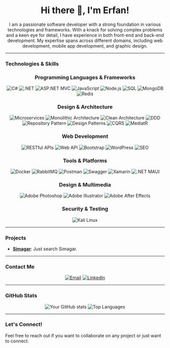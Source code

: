 <div align="center">
  <h1>Hi there 👋, I'm Erfan!</h1>
  <p>I am a passionate software developer with a strong foundation in various technologies and frameworks. With a knack for solving complex problems and a keen eye for detail, I have experience in both front-end and back-end development. My expertise spans across different domains, including web development, mobile app development, and graphic design.</p>
</div>

---

### Technologies & Skills

<div align="center">
  <h3>Programming Languages & Frameworks</h3>
  <img src="https://img.shields.io/badge/C%23-239120?style=for-the-badge&logo=c-sharp&logoColor=white" alt="C#"/>
  <img src="https://img.shields.io/badge/.NET-512BD4?style=for-the-badge&logo=.net&logoColor=white" alt=".NET"/>
  <img src="https://img.shields.io/badge/ASP.NET_MVC-5C2D91?style=for-the-badge&logo=.net&logoColor=white" alt="ASP.NET MVC"/>
  <img src="https://img.shields.io/badge/JavaScript-F7DF1E?style=for-the-badge&logo=javascript&logoColor=black" alt="JavaScript"/>
  <img src="https://img.shields.io/badge/Node.js-339933?style=for-the-badge&logo=nodedotjs&logoColor=white" alt="Node.js"/>
  <img src="https://img.shields.io/badge/SQL-4479A1?style=for-the-badge&logo=postgresql&logoColor=white" alt="SQL"/>
  <img src="https://img.shields.io/badge/MongoDB-4EA94B?style=for-the-badge&logo=mongodb&logoColor=white" alt="MongoDB"/>
  <img src="https://img.shields.io/badge/Redis-DC382D?style=for-the-badge&logo=redis&logoColor=white" alt="Redis"/>
</div>

<div align="center">
  <h3>Design & Architecture</h3>
  <img src="https://img.shields.io/badge/Microservices-6DB33F?style=for-the-badge&logo=spring&logoColor=white" alt="Microservices"/>
  <img src="https://img.shields.io/badge/Monolithic Architecture-FF9900?style=for-the-badge&logo=architecture&logoColor=white" alt="Monolithic Architecture"/>
  <img src="https://img.shields.io/badge/Clean Architecture-47A248?style=for-the-badge&logo=clean&logoColor=white" alt="Clean Architecture"/>
  <img src="https://img.shields.io/badge/Domain-Driven Design-6DB33F?style=for-the-badge&logo=ddd&logoColor=white" alt="DDD"/>
  <img src="https://img.shields.io/badge/Repository Pattern-FFD700?style=for-the-badge&logo=pattern&logoColor=white" alt="Repository Pattern"/>
  <img src="https://img.shields.io/badge/Design Patterns-FF6384?style=for-the-badge&logo=design&logoColor=white" alt="Design Patterns"/>
  <img src="https://img.shields.io/badge/CQRS-0078D4?style=for-the-badge&logo=cqrs&logoColor=white" alt="CQRS"/>
  <img src="https://img.shields.io/badge/MediatR-61DAFB?style=for-the-badge&logo=mediatR&logoColor=white" alt="MediatR"/>
</div>

<div align="center">
  <h3>Web Development</h3>
  <img src="https://img.shields.io/badge/RESTful APIs-8DD6F9?style=for-the-badge&logo=restful&logoColor=black" alt="RESTful APIs"/>
  <img src="https://img.shields.io/badge/Web API-FFCA28?style=for-the-badge&logo=webapi&logoColor=black" alt="Web API"/>
  <img src="https://img.shields.io/badge/Bootstrap-7952B3?style=for-the-badge&logo=bootstrap&logoColor=white" alt="Bootstrap"/>
  <img src="https://img.shields.io/badge/WordPress-21759B?style=for-the-badge&logo=wordpress&logoColor=white" alt="WordPress"/>
  <img src="https://img.shields.io/badge/SEO-4B4B4B?style=for-the-badge&logo=seo&logoColor=white" alt="SEO"/>
</div>

<div align="center">
  <h3>Tools & Platforms</h3>
  <img src="https://img.shields.io/badge/Docker-2496ED?style=for-the-badge&logo=docker&logoColor=white" alt="Docker"/>
  <img src="https://img.shields.io/badge/RabbitMQ-FF6600?style=for-the-badge&logo=rabbitmq&logoColor=white" alt="RabbitMQ"/>
  <img src="https://img.shields.io/badge/Postman-FF6C37?style=for-the-badge&logo=postman&logoColor=white" alt="Postman"/>
  <img src="https://img.shields.io/badge/Swagger-85EA2D?style=for-the-badge&logo=swagger&logoColor=black" alt="Swagger"/>
  <img src="https://img.shields.io/badge/Xamarin-3498DB?style=for-the-badge&logo=xamarin&logoColor=white" alt="Xamarin"/>
  <img src="https://img.shields.io/badge/.NET MAUI-512BD4?style=for-the-badge&logo=.net&logoColor=white" alt=".NET MAUI"/>
</div>

<div align="center">
  <h3>Design & Multimedia</h3>
  <img src="https://img.shields.io/badge/Adobe Photoshop-31A8FF?style=for-the-badge&logo=adobephotoshop&logoColor=white" alt="Adobe Photoshop"/>
  <img src="https://img.shields.io/badge/Adobe Illustrator-FF9A00?style=for-the-badge&logo=adobeillustrator&logoColor=white" alt="Adobe Illustrator"/>
  <img src="https://img.shields.io/badge/Adobe After Effects-CB1F7A?style=for-the-badge&logo=adobeaftereffects&logoColor=white" alt="Adobe After Effects"/>
</div>

<div align="center">
  <h3>Security & Testing</h3>
  <img src="https://img.shields.io/badge/Kali Linux-557C94?style=for-the-badge&logo=kalilinux&logoColor=white" alt="Kali Linux"/>
</div>

---

### Projects

- **[Simagar](#simagar.com)**: Just search Simagar.


---

### Contact Me

<div align="center">
  <a href="mailto:jalilierfan77@gmail.com"><img src="https://img.shields.io/badge/Email-D14836?style=for-the-badge&logo=gmail&logoColor=white" alt="Email"/></a>
  <a href="https://www.linkedin.com/in/erfan-jalili-951a4b180"><img src="https://img.shields.io/badge/LinkedIn-0077B5?style=for-the-badge&logo=linkedin&logoColor=white" alt="LinkedIn"/></a>
</div>

---

### GitHub Stats

<div align="center">
  <img src="https://github-readme-stats.vercel.app/api?username=ErfanJalili&show_icons=true&theme=radical" alt="Your GitHub stats"/>
  <img src="https://github-readme-stats.vercel.app/api/top-langs/?username=ErfanJalili&layout=compact&theme=radical" alt="Top Languages"/>
</div>

---

### Let's Connect!

Feel free to reach out if you want to collaborate on any project or just want to connect.


